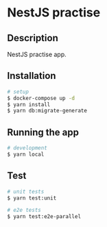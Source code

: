 # NestJS practise

## Description

NestJS practise app.

## Installation

```bash
# setup
$ docker-compose up -d
$ yarn install
$ yarn db:migrate-generate
```

## Running the app

```bash
# development
$ yarn local
```

## Test

```bash
# unit tests
$ yarn test:unit

# e2e tests
$ yarn test:e2e-parallel
```
